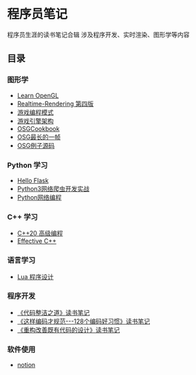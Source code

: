 
# 程序员笔记

程序员生涯的读书笔记合辑
涉及程序开发、实时渲染、图形学等内容


## 目录

### 图形学
* [Learn OpenGL](content/LearnOpenGL/README.md)
* [Realtime-Rendering 第四版](content/RealtimeRendering4th/README.md)
* [游戏编程模式](content/GameProgrammingPatterns/README.md)
* [游戏引擎架构](content/GameEngineArchitecture/README.md)
* [OSGCookbook](content/OSGCookbook/README.md)
* [OSG最长的一帧](content/OSGLongestOneFrame/README.md)
* [OSG例子源码](content/OSGExampleCode/README.md)


### Python 学习
* [Hello Flask](content/HelloFlask/README.md)
* [Python3网络爬虫开发实战](content/WebCrawler/README.md)
* [Python网络编程](content/Python网络编程/README.md)

### C++ 学习
* [C++20 高级编程](content/C++20Professional/README.md)
* [Effective C++](content/EffectiveC++/README.md)


### 语言学习
* [Lua 程序设计](content/ProgrammingInLua/README.md)


### 程序开发
* [《代码整洁之道》读书笔记](content/《代码整洁之道》读书笔记/README.md)
* [《这样编码才规范---128个编码好习惯》读书笔记](content/《这样编码才规范》读书笔记/README.md)
* [《重构改善既有代码的设计》读书笔记](content/《重构改善既有代码的设计》读书笔记/README.md)

### 软件使用
* [notion](content/nottion/README.md)
